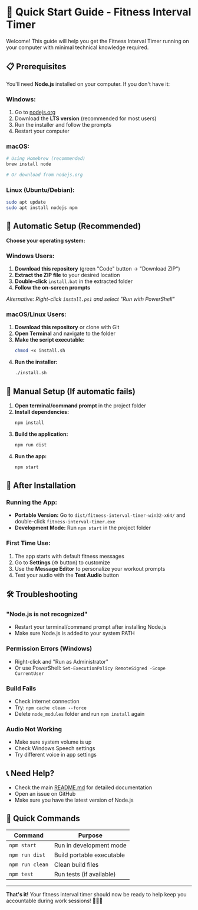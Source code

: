 # 🚀 Quick Start Guide - Fitness Interval Timer

Welcome! This guide will help you get the Fitness Interval Timer running on your computer with minimal technical knowledge required.

## 📋 Prerequisites

You'll need **Node.js** installed on your computer. If you don't have it:

### Windows:
1. Go to [nodejs.org](https://nodejs.org)
2. Download the **LTS version** (recommended for most users)
3. Run the installer and follow the prompts
4. Restart your computer

### macOS:
```bash
# Using Homebrew (recommended)
brew install node

# Or download from nodejs.org
```

### Linux (Ubuntu/Debian):
```bash
sudo apt update
sudo apt install nodejs npm
```

## 🎯 Automatic Setup (Recommended)

**Choose your operating system:**

### Windows Users:
1. **Download this repository** (green "Code" button → "Download ZIP")
2. **Extract the ZIP file** to your desired location
3. **Double-click** `install.bat` in the extracted folder
4. **Follow the on-screen prompts**

*Alternative: Right-click `install.ps1` and select "Run with PowerShell"*

### macOS/Linux Users:
1. **Download this repository** or clone with Git
2. **Open Terminal** and navigate to the folder
3. **Make the script executable:**
   ```bash
   chmod +x install.sh
   ```
4. **Run the installer:**
   ```bash
   ./install.sh
   ```

## 🔧 Manual Setup (If automatic fails)

1. **Open terminal/command prompt** in the project folder
2. **Install dependencies:**
   ```bash
   npm install
   ```
3. **Build the application:**
   ```bash
   npm run dist
   ```
4. **Run the app:**
   ```bash
   npm start
   ```

## 🎉 After Installation

### Running the App:
- **Portable Version:** Go to `dist/fitness-interval-timer-win32-x64/` and double-click `fitness-interval-timer.exe`
- **Development Mode:** Run `npm start` in the project folder

### First Time Use:
1. The app starts with default fitness messages
2. Go to **Settings** (⚙️ button) to customize
3. Use the **Message Editor** to personalize your workout prompts
4. Test your audio with the **Test Audio** button

## 🛠️ Troubleshooting

### "Node.js is not recognized"
- Restart your terminal/command prompt after installing Node.js
- Make sure Node.js is added to your system PATH

### Permission Errors (Windows)
- Right-click and "Run as Administrator"
- Or use PowerShell: `Set-ExecutionPolicy RemoteSigned -Scope CurrentUser`

### Build Fails
- Check internet connection
- Try: `npm cache clean --force`
- Delete `node_modules` folder and run `npm install` again

### Audio Not Working
- Make sure system volume is up
- Check Windows Speech settings
- Try different voice in app settings

## 📞 Need Help?

- Check the main [README.md](README.md) for detailed documentation
- Open an issue on GitHub
- Make sure you have the latest version of Node.js

## 🎯 Quick Commands

| Command | Purpose |
|---------|---------|
| `npm start` | Run in development mode |
| `npm run dist` | Build portable executable |
| `npm run clean` | Clean build files |
| `npm test` | Run tests (if available) |

---

**That's it!** Your fitness interval timer should now be ready to help keep you accountable during work sessions! 🏃‍♂️💪
